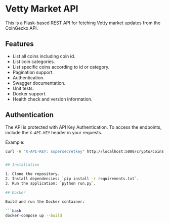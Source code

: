 # Vetty Market API

This is a Flask-based REST API for fetching Vetty market updates from the CoinGecko API.

## Features

- List all coins including coin id.
- List coin categories.
- List specific coins according to id or category.
- Pagination support.
- Authentication.
- Swagger documentation.
- Unit tests.
- Docker support.
- Health check and version information.


## Authentication

The API is protected with API Key Authentication. To access the endpoints, include the `X-API-KEY` header in your requests.

Example:
```bash
curl -H "X-API-KEY: supersecretkey" http://localhost:5000/crypto/coins


## Installation

1. Clone the repository.
2. Install dependencies: `pip install -r requirements.txt`.
3. Run the application: `python run.py`.

## Docker

Build and run the Docker container:

```bash
docker-compose up --build